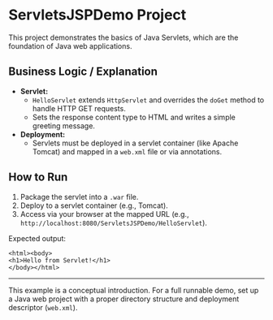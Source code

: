 # ServletsJSPDemo Project

This project demonstrates the basics of Java Servlets, which are the foundation of Java web applications.

## Business Logic / Explanation

- **Servlet:**
  - `HelloServlet` extends `HttpServlet` and overrides the `doGet` method to handle HTTP GET requests.
  - Sets the response content type to HTML and writes a simple greeting message.
- **Deployment:**
  - Servlets must be deployed in a servlet container (like Apache Tomcat) and mapped in a `web.xml` file or via annotations.

## How to Run
1. Package the servlet into a `.war` file.
2. Deploy to a servlet container (e.g., Tomcat).
3. Access via your browser at the mapped URL (e.g., `http://localhost:8080/ServletsJSPDemo/HelloServlet`).

Expected output:
```
<html><body>
<h1>Hello from Servlet!</h1>
</body></html>
```

---

This example is a conceptual introduction. For a full runnable demo, set up a Java web project with a proper directory structure and deployment descriptor (`web.xml`).

